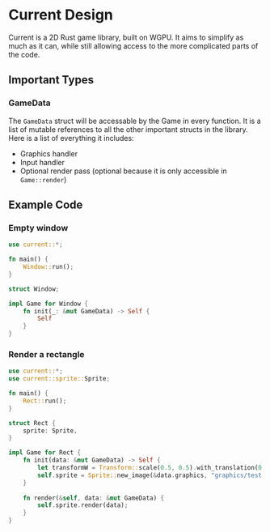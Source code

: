 # Current Design

Current is a 2D Rust game library, built on WGPU. It aims to simplify as much as it can, while still allowing access to the more complicated parts of the code.

## Important Types

### GameData

The `GameData` struct will be accessable by the Game in every function. It is a list of mutable references to all the other important structs in the library. Here is a list of everything it includes:

- Graphics handler
- Input handler
- Optional render pass (optional because it is only accessible in `Game::render`)

## Example Code

### Empty window

```rust
use current::*;

fn main() {
    Window::run();
}

struct Window;

impl Game for Window {
    fn init(_: &mut GameData) -> Self {
        Self
    }
}
```

### Render a rectangle

```rust
use current::*;
use current::sprite::Sprite;

fn main() {
    Rect::run();
}

struct Rect {
    sprite: Sprite,
}

impl Game for Rect {
	fn init(data: &mut GameData) -> Self {
        let transformW = Transform::scale(0.5, 0.5).with_translation(0.5, 0.0);
        self.sprite = Sprite::new_image(&data.graphics, "graphics/test.png").with_transform(transform);
	}
    
    fn render(&self, data: &mut GameData) {
        self.sprite.render(data);
    }
}
```

